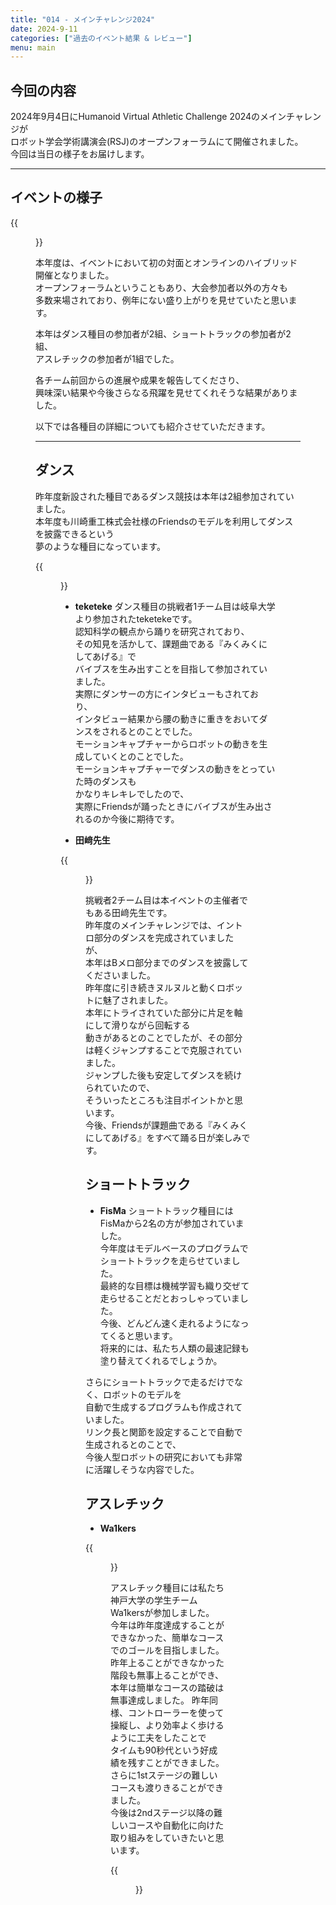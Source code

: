 ```yaml
---
title: "014 - メインチャレンジ2024"
date: 2024-9-11
categories: ["過去のイベント結果 & レビュー"]
menu: main
---
```


## 今回の内容

2024年9月4日にHumanoid Virtual Athletic Challenge 2024のメインチャレンジが  
ロボット学会学術講演会(RSJ)のオープンフォーラムにて開催されました。  
今回は当日の様子をお届けします。

---

## イベントの様子

{{<figure src="./conpetition.png" class="center" alt="tazaki_dance" width="80%">}}  

本年度は、イベントにおいて初の対面とオンラインのハイブリッド開催となりました。  
オープンフォーラムということもあり、大会参加者以外の方々も  
多数来場されており、例年にない盛り上がりを見せていたと思います。  

本年はダンス種目の参加者が2組、ショートトラックの参加者が2組、  
アスレチックの参加者が1組でした。

各チーム前回からの進展や成果を報告してくださり、  
興味深い結果や今後さらなる飛躍を見せてくれそうな結果がありました。  

以下では各種目の詳細についても紹介させていただきます。  

---

## ダンス

昨年度新設された種目であるダンス競技は本年は2組参加されていました。  
本年度も川崎重工株式会社様のFriendsのモデルを利用してダンスを披露できるという  
夢のような種目になっています。

{{<figure src="./" class="center" alt="Friends" width="100%">}}

-   **teketeke**
ダンス種目の挑戦者1チーム目は岐阜大学より参加されたteketekeです。  
認知科学の観点から踊りを研究されており、  
その知見を活かして、課題曲である『みくみくにしてあげる』で  
バイブスを生み出すことを目指して参加されていました。  
実際にダンサーの方にインタビューもされており、  
インタビュー結果から腰の動きに重きをおいてダンスをされるとのことでした。  
モーションキャプチャーからロボットの動きを生成していくとのことでした。  
モーションキャプチャーでダンスの動きをとっていた時のダンスも  
かなりキレキレでしたので、  
実際にFriendsが踊ったときにバイブスが生み出されるのか今後に期待です。  

-   **田﨑先生**

{{<figure src="./tazaki_dance.png" class="center" alt="tazaki_dance" width="80%">}}  

挑戦者2チーム目は本イベントの主催者でもある田﨑先生です。  
昨年度のメインチャレンジでは、イントロ部分のダンスを完成されていましたが、  
本年はBメロ部分までのダンスを披露してくださいました。  
昨年度に引き続きヌルヌルと動くロボットに魅了されました。  
本年にトライされていた部分に片足を軸にして滑りながら回転する  
動きがあるとのことでしたが、その部分は軽くジャンプすることで克服されていました。  
ジャンプした後も安定してダンスを続けられていたので、  
そういったところも注目ポイントかと思います。  
今後、Friendsが課題曲である『みくみくにしてあげる』をすべて踊る日が楽しみです。  

## ショートトラック

-   **FisMa** 
ショートトラック種目にはFisMaから2名の方が参加されていました。  
今年度はモデルベースのプログラムでショートトラックを走らせていました。  
最終的な目標は機械学習も織り交ぜて走らせることだとおっしゃっていました。  
今後、どんどん速く走れるようになってくると思います。  
将来的には、私たち人類の最速記録も塗り替えてくれるでしょうか。  

さらにショートトラックで走るだけでなく、ロボットのモデルを  
自動で生成するプログラムも作成されていました。  
リンク長と関節を設定することで自動で生成されるとのことで、  
今後人型ロボットの研究においても非常に活躍しそうな内容でした。  

## アスレチック

-   **Wa1kers**

{{<figure src="./wa1kers_presents.png" class="center" alt="tazaki_dance" width="80%">}}  


アスレチック種目には私たち神戸大学の学生チームWa1kersが参加しました。  
今年は昨年度達成することができなかった、簡単なコースでのゴールを目指しました。  
昨年上ることができなかった階段も無事上ることができ、  
本年は簡単なコースの踏破は無事達成しました。
昨年同様、コントローラーを使って操縦し、より効率よく歩けるように工夫をしたことで  
タイムも90秒代という好成績を残すことができました。  
さらに1stステージの難しいコースも渡りきることができました。  
今後は2ndステージ以降の難しいコースや自動化に向けた取り組みをしていきたいと思います。  

{{<figure src="./wa1kers_performance.png" class="center" alt="tazaki_dance" width="80%">}}  
